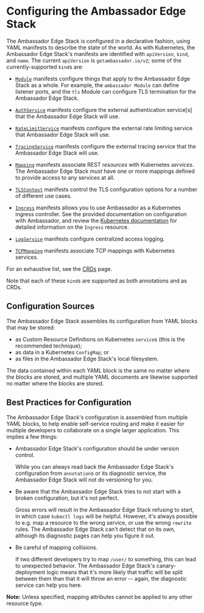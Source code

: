 # Configuring the Ambassador Edge Stack

The Ambassador Edge Stack is configured in a declarative fashion, using YAML manifests to describe the state of the world. As with Kubernetes, the Ambassador Edge Stack's manifests are identified with `apiVersion`, `kind`, and `name`. The current `apiVersion` is `getambassador.io/v2`; some of the currently-supported `kind`s are:

- [`Module`](../modules) manifests configure things that apply to the Ambassador Edge Stack as a whole. For example, the `ambassador Module` can define listener ports, and the `tls` Module can configure TLS termination for the Ambassador Edge Stack.

- [`AuthService`](../services/auth-service) manifests configure the external authentication service[s] that the Ambassador Edge Stack will use.

- [`RateLimitService`](../services/rate-limit-service) manifests configure the external rate limiting service that Ambassador Edge Stack will use.

- [`TracingService`](../services/tracing-service) manifests configure the external tracing service that the Ambassador Edge Stack will use.

- [`Mapping`](../mappings) manifests associate REST _resources_ with Kubernetes _services_. The Ambassador Edge Stack _must_ have one or more mappings defined to provide access to any services at all.

- [`TLSContext`](../core/tls) manifests control the TLS configuration options for a number of different use cases.

- [`Ingress`](../core/ingress-controller) manifests allows you to use Ambassador as a Kubernetes ingress controller. See the provided documentation on configuration with Ambassador, and review the [Kubernetes documentation](https://kubernetes.io/docs/concepts/services-networking/ingress/) for detailed information on the `Ingress` resource.

- [`LogService`](../services/log-service) manifests configure centralized access logging.

- [`TCPMapping`](../tcpmappings) manifests associate TCP mappings with Kubernetes services.

For an exhaustive list, see the [CRDs](../core/crds/#supported-crds) page.

Note that each of these `kind`s are supported as both annotations and as CRDs.

## Configuration Sources

The Ambassador Edge Stack assembles its configuration from YAML blocks that may be stored:

- as Custom Resource Definitions on Kubernetes `service`s (this is the recommended technique);
- as data in a Kubernetes `ConfigMap`; or
- as files in the Ambassador Edge Stack's local filesystem.

The data contained within each YAML block is the same no matter where the blocks are stored, and multiple YAML documents are likewise supported no matter where the blocks are stored.

## Best Practices for Configuration

The Ambassador Edge Stack's configuration is assembled from multiple YAML blocks, to help enable self-service routing and make it easier for multiple developers to collaborate on a single larger application. This implies a few things:

- Ambassador Edge Stack's configuration should be under version control.

    While you can always read back the Ambassador Edge Stack's configuration from `annotation`s or its diagnostic service, the Ambassador Edge Stack will not do versioning for you.

- Be aware that the Ambassador Edge Stack tries to not start with a broken configuration, but it's not perfect.

    Gross errors will result in the Ambassador Edge Stack refusing to start, in which case `kubectl logs` will be helpful. However, it's always possible to e.g. map a resource to the wrong service, or use the wrong `rewrite` rules. The Ambassador Edge Stack can't detect that on its own, although its diagnostic pages can help you figure it out.

- Be careful of mapping collisions.

    If two different developers try to map `/user/` to something, this can lead to unexpected behavior. The Ambassador Edge Stack's canary-deployment logic means that it's more likely that traffic will be split between them than that it will throw an error -- again, the diagnostic service can help you here.

**Note:** Unless specified, mapping attributes cannot be applied to any other resource type.
